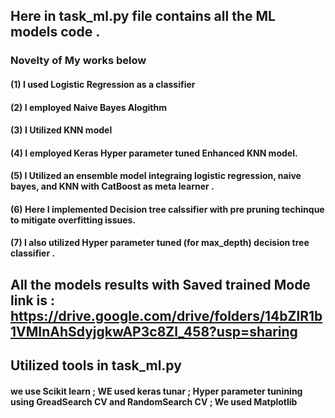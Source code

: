 
## Here in task_ml.py file contains all the ML models code .
### Novelty of My works below
#### (1) I used Logistic Regression as  a classifier
#### (2) I employed Naive Bayes Alogithm
#### (3) I Utilized KNN model
#### (4) I employed Keras Hyper parameter tuned Enhanced KNN model. 
#### (5) I Utilized an ensemble model integraing logistic regression, naive bayes, and KNN with CatBoost as meta learner . 
#### (6) Here  I implemented Decision tree calssifier with pre pruning techinque to mitigate overfitting issues.
#### (7) I also utilized Hyper parameter tuned (for max_depth) decision tree classifier . 


## All the models results with Saved trained Mode link is : https://drive.google.com/drive/folders/14bZlR1b1VMInAhSdyjgkwAP3c8Zl_458?usp=sharing


## Utilized tools in task_ml.py 
#### we use Scikit learn   ; WE used keras tunar ; Hyper parameter tunining using GreadSearch CV and RandomSearch CV ; We used Matplotlib 




